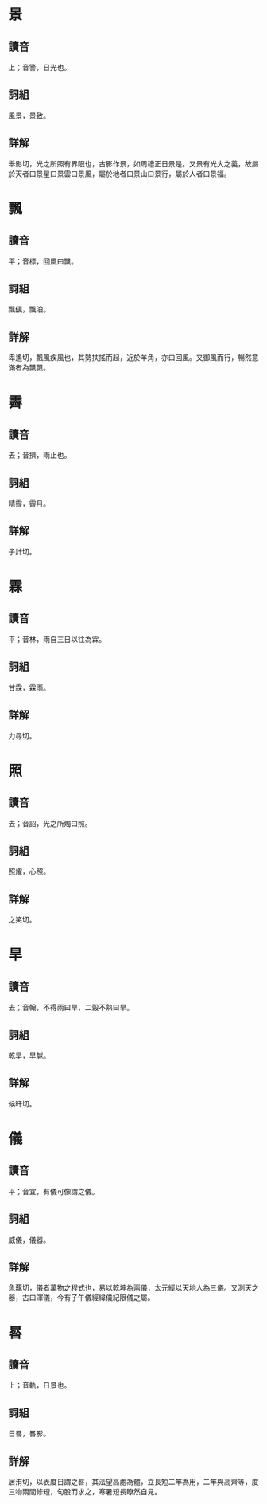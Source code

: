 # 景

## 讀音
上；音警，日光也。

## 詞組
風景，景致。

## 詳解
舉影切，光之所照有界限也，古影作景，如周禮正日景是。又景有光大之義，故屬於天者曰景星曰景雲曰景風，屬於地者曰景山曰景行，屬於人者曰景福。

# 飄

## 讀音
平；音標，回風曰飄。

## 詞組
飄颻，飄泊。

## 詳解
卑遙切，飄風疾風也，其勢扶搖而起，近於羊角，亦曰回風。又御風而行，暢然意滿者為飄飄。

# 霽

## 讀音
去；音擠，雨止也。

## 詞組
晴霽，霽月。

## 詳解
子計切。

# 霖

## 讀音
平；音林，雨自三日以往為霖。

## 詞組
甘霖，霖雨。

## 詳解
力尋切。

# 照

## 讀音
去；音詔，光之所燭曰照。

## 詞組
照燿，心照。

## 詳解
之笑切。

# 旱

## 讀音
去；音翰，不得兩曰旱，二榖不熟曰旱。

## 詞組
乾旱，旱魃。

## 詳解
候旰切。

# 儀

## 讀音
平；音宜，有儀可像謂之儀。

## 詞組
威儀，儀器。

## 詳解
魚覊切，儀者萬物之程式也，易以乾坤為兩儀，太元經以天地人為三儀。又測天之器，古曰渾儀，今有子午儀經緯儀紀限儀之屬。

# 晷

## 讀音
上；音軌，日景也。

## 詞組
日晷，晷影。

## 詳解
居洧切，以表度日謂之晷，其法望高處為體，立長短二竿為用，二竿與高齊等，度三物兩間修短，句股而求之，寒暑短長瞭然自見。
